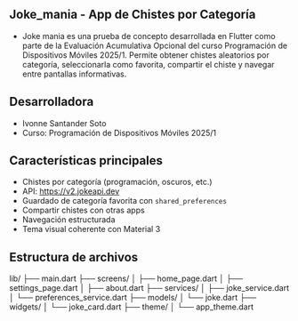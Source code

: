 ## Joke_mania - App de Chistes por Categoría
- Joke mania es una prueba de concepto desarrollada en Flutter como parte de la Evaluación Acumulativa Opcional del curso Programación de Dispositivos Móviles 2025/1. Permite obtener chistes aleatorios por categoría, seleccionarla como favorita, compartir el chiste y navegar entre pantallas informativas.

## Desarrolladora

- Ivonne Santander Soto
- Curso: Programación de Dispositivos Móviles 2025/1


## Características principales

- Chistes por categoría (programación, oscuros, etc.)
- API: https://v2.jokeapi.dev
- Guardado de categoría favorita con `shared_preferences`
- Compartir chistes con otras apps
- Navegación estructurada
- Tema visual coherente con Material 3

## Estructura de archivos


lib/ ├── main.dart ├── screens/ │   ├── home_page.dart │   ├── settings_page.dart │   ├── about.dart ├── services/ │   ├── joke_service.dart │   └── preferences_service.dart ├── models/ │   └── joke.dart ├── widgets/ │   └── joke_card.dart ├── theme/ │   └── app_theme.dart




